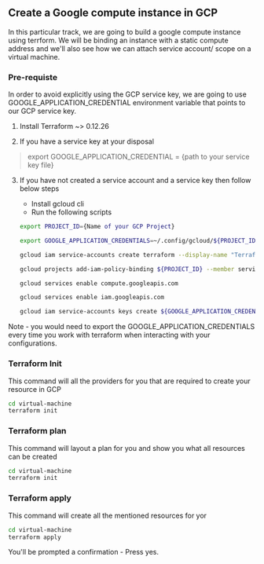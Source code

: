 ## Create a Google compute instance in GCP

In this particular track, we are going to build a google compute instance using terrform.
We will be binding an instance with a static compute address and we'll also see how we can 
attach service account/ scope on a virtual machine.

### Pre-requiste

In order to avoid explicitly using the GCP service key, we are going to use GOOGLE_APPLICATION_CREDENTIAL environment variable that points to our GCP service key.

1. Install Terraform ~> 0.12.26

2. If you have a service key at your disposal <br/>
> export GOOGLE_APPLICATION_CREDENTIAL = {path to your service key file}

3. If you have not created a service account and a service key then follow below steps

   - Install gcloud cli
   - Run the following scripts
  
   ```bash
   export PROJECT_ID={Name of your GCP Project}

   export GOOGLE_APPLICATION_CREDENTIALS=~/.config/gcloud/${PROJECT_ID}-terraform-admin.json

   gcloud iam service-accounts create terraform --display-name "Terraform admin account"
   
   gcloud projects add-iam-policy-binding ${PROJECT_ID} --member serviceAccount:terraform@${PROJECT_ID}.iam.gserviceaccount.com   --role roles/owner

   gcloud services enable compute.googleapis.com

   gcloud services enable iam.googleapis.com

   gcloud iam service-accounts keys create ${GOOGLE_APPLICATION_CREDENTIALS} --iam-account terraform@${PROJECT_ID}.iam.gserviceaccount.com```

Note - you would need to export the GOOGLE_APPLICATION_CREDENTIALS every time you work with terraform when interacting with your configurations.

### Terraform Init

This command will all the providers for you that are required to create your resource in GCP 

```bash
cd virtual-machine
terraform init
```

### Terraform plan

This command will layout a plan for you and show you what all resources can be created

```bash
cd virtual-machine
terraform init
```

### Terraform apply

This command will create all the mentioned resources for yor 

```bash
cd virtual-machine
terraform apply
```

You'll be prompted a confirmation - Press yes.